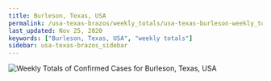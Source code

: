 ```yaml
---
title: Burleson, Texas, USA
permalink: /usa-texas-brazos/weekly_totals/usa-texas-burleson-weekly_totals.html
last_updated: Nov 25, 2020
keywords: ["Burleson, Texas, USA", "weekly totals"]
sidebar: usa-texas-brazos_sidebar
---
```


![Weekly Totals of Confirmed Cases for Burleson, Texas, USA](/covid_tracker/images/graphs/usa-texas-burleson-weekly_totals_graph.png)
